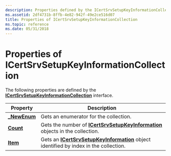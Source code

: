 ```yaml
---
description: Properties defined by the ICertSrvSetupKeyInformationCollection interface.
ms.assetid: 2df4731b-8ffb-4e82-942f-49e2ce516d07
title: Properties of ICertSrvSetupKeyInformationCollection
ms.topic: reference
ms.date: 05/31/2018
---
```


# Properties of ICertSrvSetupKeyInformationCollection

The following properties are defined by the [**ICertSrvSetupKeyInformationCollection**](/windows/desktop/api/Casetup/nn-casetup-icertsrvsetupkeyinformationcollection) interface.



| Property                                                            | Description                                                                                                              |
|---------------------------------------------------------------------|--------------------------------------------------------------------------------------------------------------------------|
| [**\_NewEnum**](/windows/desktop/api/Casetup/nf-casetup-icertsrvsetupkeyinformationcollection-get__newenum) | Gets an enumerator for the collection.                                                                                   |
| [**Count**](/windows/desktop/api/Casetup/nf-casetup-icertsrvsetupkeyinformationcollection-get_count)        | Gets the number of [**ICertSrvSetupKeyInformation**](/windows/desktop/api/Casetup/nn-casetup-icertsrvsetupkeyinformation) objects in the collection.         |
| [**Item**](/windows/desktop/api/Casetup/nf-casetup-icertsrvsetupkeyinformationcollection-get_item)          | Gets an [**ICertSrvSetupKeyInformation**](/windows/desktop/api/Casetup/nn-casetup-icertsrvsetupkeyinformation) object identified by index in the collection. |



 

 

 



